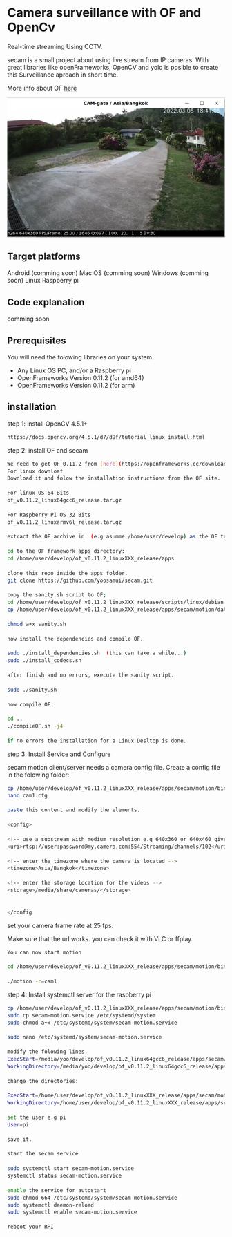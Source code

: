 # Camera surveillance with OF and OpenCv

Real-time streaming Using CCTV.

secam is a small project about using live stream from IP cameras. 
With great libraries like openFrameworks, OpenCV and yolo is posible to create this Surveillance aproach in short time.

More info about OF [here](https://openframeworks.cc/)

![live stream from gate camera](https://github.com/yoosamui/secam/blob/main/motion/bin/data/images/gate.png)

## Target platforms
Android   (comming soon)
Mac OS    (comming soon)
Windows   (comming soon)
Linux
Raspberry pi

## Code explanation
comming soon


## Prerequisites

You will need the folowing libraries on your system:

- Any Linux OS PC, and/or a Raspberry pi 
- OpenFrameworks Version 0.11.2 (for amd64)
- OpenFrameworks Version 0.11.2 (for arm)

## installation
step 1:
install OpenCV 4.5.1+

```bash
https://docs.opencv.org/4.5.1/d7/d9f/tutorial_linux_install.html
```

step 2:
install OF and secam

```bash
We need to get OF 0.11.2 from [here](https://openframeworks.cc/download/)
For linux downloaf
Download it and folow the installation instructions from the OF site.

For linux OS 64 Bits
of_v0.11.2_linux64gcc6_release.tar.gz

For Raspberry PI OS 32 Bits
of_v0.11.2_linuxarmv6l_release.tar.gz

extract the OF archive in. (e.g asumme /home/user/develop) as the OF target directory.

cd to the OF framework apps directory:
cd /home/user/develop/of_v0.11.2_linuxXXX_release/apps

clone this repo inside the apps folder.
git clone https://github.com/yoosamui/secam.git

copy the sanity.sh script to OF;
cd /home/user/develop/of_v0.11.2_linuxXXX_release/scripts/linux/debian
cp /home/user/develop/of_v0.11.2_linuxXXX_release/apps/secam/motion/data/sanity.sh .

chmod a+x sanity.sh

now install the dependencies and compile OF.

sudo ./install_dependencies.sh  (this can take a while...)
sudo ./install_codecs.sh

after finish and no errors, execute the sanity script.

sudo ./sanity.sh

now compile OF.

cd ..
./compileOF.sh -j4

if no errors the installation for a Linux Desltop is done.

```
step 3:
Install Service and Configure

secam motion client/server needs a camera config file.
Create a config file in the folowing folder:

```bash
cp /home/user/develop/of_v0.11.2_linuxXXX_release/apps/secam/motion/bin/data
nano cam1.cfg

paste this content and modify the elements.

<config>

<!-- use a substream with medium resolution e.g 640x360 or 640x460 gives you accurate videos at 25 fps and medium CPU usage -->
<uri>rtsp://user:password@my.camera.com:554/Streaming/channels/102</uri>

<!-- enter the timezone where the camera is located -->
<timezone>Asia/Bangkok</timezone>

<!-- enter the storage location for the videos -->
<storage>/media/share/cameras/</storage>


</config
```
set your camera frame rate at 25 fps.

Make sure that the url works. you can check it with VLC or ffplay.

```bash
You can now start motion

cd /home/user/develop/of_v0.11.2_linuxXXX_release/apps/secam/motion/bin/

./motion -c=cam1


```

step 4:
Install systemctl server for the raspberry pi

```bash
cp /home/user/develop/of_v0.11.2_linuxXXX_release/apps/secam/motion/bin/data/server
sudo cp secam-motion.service /etc/systemd/system
sudo chmod a+x /etc/systemd/system/secam-motion.service

sudo nano /etc/systemd/system/secam-motion.service

modify the folowing lines.
ExecStart=/media/yoo/develop/of_v0.11.2_linux64gcc6_release/apps/secam/motion/bin/motion -c=gate -m=1
WorkingDirectory=/media/yoo/develop/of_v0.11.2_linux64gcc6_release/apps/secam/motion/bin

change the directories:

ExecStart=/home/user/develop/of_v0.11.2_linuxXXX_release/apps/secam/motion/bin/motion -c=cam1 -m=1
WorkingDirectory=/home/user/develop/of_v0.11.2_linuxXXX_release/apps/secam/motion/bin

set the user e.g pi
User=pi

save it.

start the secam service

sudo systemctl start secam-motion.service
systemctl status secam-motion.service

enable the service for autostart
sudo chmod 664 /etc/systemd/system/secam-motion.service
sudo systemctl daemon-reload
sudo systemctl enable secam-motion.service 

reboot your RPI









```
